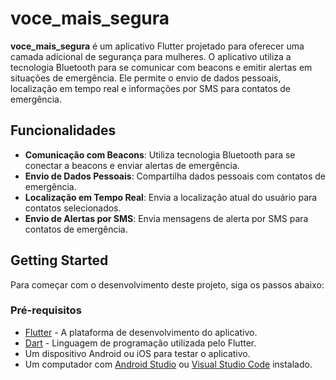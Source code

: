 # voce_mais_segura

**voce_mais_segura** é um aplicativo Flutter projetado para oferecer uma camada adicional de segurança para mulheres. O aplicativo utiliza a tecnologia Bluetooth para se comunicar com beacons e emitir alertas em situações de emergência. Ele permite o envio de dados pessoais, localização em tempo real e informações por SMS para contatos de emergência.

## Funcionalidades

- **Comunicação com Beacons**: Utiliza tecnologia Bluetooth para se conectar a beacons e enviar alertas de emergência.
- **Envio de Dados Pessoais**: Compartilha dados pessoais com contatos de emergência.
- **Localização em Tempo Real**: Envia a localização atual do usuário para contatos selecionados.
- **Envio de Alertas por SMS**: Envia mensagens de alerta por SMS para contatos de emergência.

## Getting Started

Para começar com o desenvolvimento deste projeto, siga os passos abaixo:

### Pré-requisitos

- [Flutter](https://flutter.dev/docs/get-started/install) - A plataforma de desenvolvimento do aplicativo.
- [Dart](https://dart.dev/get-dart) - Linguagem de programação utilizada pelo Flutter.
- Um dispositivo Android ou iOS para testar o aplicativo.
- Um computador com [Android Studio](https://developer.android.com/studio) ou [Visual Studio Code](https://code.visualstudio.com/) instalado.


